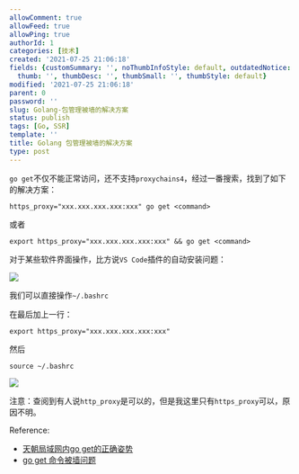 ```yaml
---
allowComment: true
allowFeed: true
allowPing: true
authorId: 1
categories: [技术]
created: '2021-07-25 21:06:18'
fields: {customSummary: '', noThumbInfoStyle: default, outdatedNotice: 'no', reprint: standard,
  thumb: '', thumbDesc: '', thumbSmall: '', thumbStyle: default}
modified: '2021-07-25 21:06:18'
parent: 0
password: ''
slug: Golang-包管理被墙的解决方案
status: publish
tags: [Go, SSR]
template: ''
title: Golang 包管理被墙的解决方案
type: post
---
```


`go get`不仅不能正常访问，还不支持`proxychains4`，经过一番搜索，找到了如下的解决方案：

```
https_proxy="xxx.xxx.xxx.xxx:xxx" go get <command>
```

或者

```
export https_proxy="xxx.xxx.xxx.xxx:xxx" && go get <command>
```

对于某些软件界面操作，比方说`VS Code`插件的自动安装问题：

![](https://cdn.jsdelivr.net/gh/JeffersonQin/blog-asset@latest/usr/picgo/20210725211618.png)

我们可以直接操作`~/.bashrc`

在最后加上一行：

```
export https_proxy="xxx.xxx.xxx.xxx:xxx"
```

然后

```
source ~/.bashrc
```

![](https://cdn.jsdelivr.net/gh/JeffersonQin/blog-asset@latest/usr/picgo/20210725211800.png)

注意：查阅到有人说`http_proxy`是可以的，但是我这里只有`https_proxy`可以，原因不明。

Reference: 
- [天朝局域网内go get的正确姿势](https://blog.scnace.me/%E4%B8%BAgo%20get%E6%8A%A4%E8%88%AA%20/)
- [go get 命令被墙问题](https://blog.csdn.net/ys5773477/article/details/73929161)

